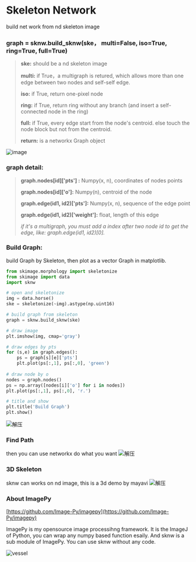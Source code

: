 Skeleton Network
======================
build net work from nd skeleton image

### graph = sknw.build_sknw(ske， multi=False, iso=True, ring=True, full=True)
> **ske:** should be a nd skeleton image
> 
> **multi:** if True，a multigraph is retured, which allows more than one edge between two nodes and self-self edge.
>
> **iso:** if True, return one-pixel node
>
> **ring:** if True, return ring without any branch (and insert a self-connected node in the ring)
>
> **full:** if True, every edge start from the node's centroid. else touch the node block but not from the centroid.
> 
> **return:** is a networkx Graph object

![image](https://user-images.githubusercontent.com/24822467/144245690-8def3215-344f-464c-a825-bc33568758f7.png)

### graph detail:
> **graph.nodes[id]['pts'] :** Numpy(x, n), coordinates of nodes points
> 
> **graph.nodes[id]['o']:** Numpy(n), centroid of the node
> 
> **graph.edge(id1, id2)['pts']:** Numpy(x, n), sequence of the edge point
> 
> **graph.edge(id1, id2)['weight']:** float, length of this edge
> 
> *if  it's a multigraph, you must add a index after two node id to get the edge, like: graph.edge(id1, id2)[0].*
### Build Graph:
build Graph by Skeleton, then plot as a vector Graph in matplotlib.
```python
from skimage.morphology import skeletonize
from skimage import data
import sknw

# open and skeletonize
img = data.horse()
ske = skeletonize(~img).astype(np.uint16)

# build graph from skeleton
graph = sknw.build_sknw(ske)

# draw image
plt.imshow(img, cmap='gray')

# draw edges by pts
for (s,e) in graph.edges():
    ps = graph[s][e]['pts']
    plt.plot(ps[:,1], ps[:,0], 'green')
    
# draw node by o
nodes = graph.nodes()
ps = np.array([nodes[i]['o'] for i in nodes])
plt.plot(ps[:,1], ps[:,0], 'r.')

# title and show
plt.title('Build Graph')
plt.show()
```
![](http://home.imagepy.org/sknw/buildgraph.png "解压")
### Find Path
then you can use networkx do what you want
![](http://home.imagepy.org/sknw/findpath.png "解压")
### 3D Skeleton
sknw can works on nd image, this is a 3d demo by mayavi
![](http://home.imagepy.org/sknw/3dgraph.png "解压")

### About ImagePy
[https://github.com/Image-Py/imagepy](https://github.com/Image-Py/imagepy)

ImagePy is my opensource image processihng framework. It is the ImageJ of Python, you can wrap any numpy based function esaily. And sknw is a sub module of ImagePy. You can use sknw without any code.

![](http://myvi.imagepy.org/imgs/imagepy.jpg "vessel")